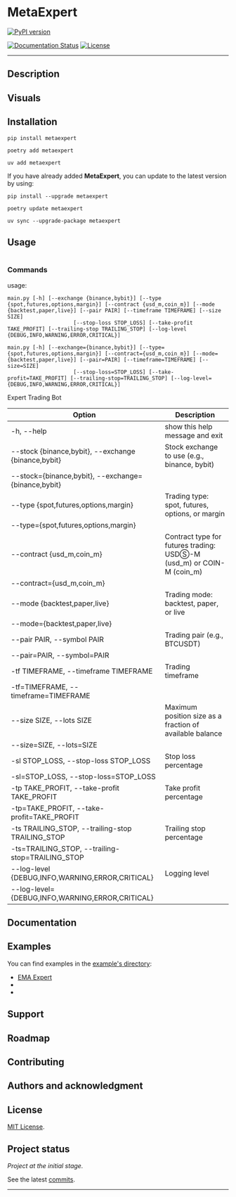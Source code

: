 # MetaExpert

[![PyPI version](https://badge.fury.io/py/metaexpert.svg)](https://badge.fury.io/py/metaexpert)
<!--[![Build Status](https://travis-ci.com/teratron/metaexpert.svg?branch=master)](https://travis-ci.com/teratron/metaexpert)-->
[![Documentation Status](https://readthedocs.org/projects/metaexpert/badge/?version=latest)](https://metaexpert.readthedocs.io/en/latest/?badge=latest)
[![License](https://img.shields.io/badge/license-MIT-blue.svg)](LICENSE)

---

## Description

## Visuals

## Installation

```shell
pip install metaexpert
```

```shell
poetry add metaexpert
```

```shell
uv add metaexpert
```

If you have already added **MetaExpert**, you can update to the latest version by using:

```shell
pip install --upgrade metaexpert
```

```shell
poetry update metaexpert
```

```shell
uv sync --upgrade-package metaexpert
```

## Usage

```python

```

### Commands

usage:

	main.py [-h] [--exchange {binance,bybit}] [--type {spot,futures,options,margin}] [--contract {usd_m,coin_m}] [--mode {backtest,paper,live}] [--pair PAIR] [--timeframe TIMEFRAME] [--size SIZE]
						 [--stop-loss STOP_LOSS] [--take-profit TAKE_PROFIT] [--trailing-stop TRAILING_STOP] [--log-level {DEBUG,INFO,WARNING,ERROR,CRITICAL}]

	main.py [-h] [--exchange={binance,bybit}] [--type={spot,futures,options,margin}] [--contract={usd_m,coin_m}] [--mode={backtest,paper,live}] [--pair=PAIR] [--timeframe=TIMEFRAME] [--size=SIZE]
						 [--stop-loss=STOP_LOSS] [--take-profit=TAKE_PROFIT] [--trailing-stop=TRAILING_STOP] [--log-level={DEBUG,INFO,WARNING,ERROR,CRITICAL}]

Expert Trading Bot

| Option                                              | Description                                                          |
|-----------------------------------------------------|----------------------------------------------------------------------|
| -h, --help                                          | show this help message and exit                                      |
| --stock {binance,bybit}, --exchange {binance,bybit} | Stock exchange to use (e.g., binance, bybit)                         |
| --stock={binance,bybit}, --exchange={binance,bybit} |                                                                      |
| --type {spot,futures,options,margin}                | Trading type: spot, futures, options, or margin                      |
| --type={spot,futures,options,margin}                |                                                                      |
| --contract {usd_m,coin_m}                           | Contract type for futures trading: USDⓈ-M (usd_m) or COIN-M (coin_m) |
| --contract={usd_m,coin_m}                           |                                                                      |
| --mode {backtest,paper,live}                        | Trading mode: backtest, paper, or live                               |
| --mode={backtest,paper,live}                        |                                                                      |
| --pair PAIR, --symbol PAIR                          | Trading pair (e.g., BTCUSDT)                                         |
| --pair=PAIR, --symbol=PAIR                          |                                                                      |
| -tf TIMEFRAME, --timeframe TIMEFRAME                | Trading timeframe                                                    |
| -tf=TIMEFRAME, --timeframe=TIMEFRAME                |                                                                      |
| --size SIZE, --lots SIZE                            | Maximum position size as a fraction of available balance             |
| --size=SIZE, --lots=SIZE                            |                                                                      |
| -sl STOP_LOSS, --stop-loss STOP_LOSS                | Stop loss percentage                                                 |
| -sl=STOP_LOSS, --stop-loss=STOP_LOSS                |                                                                      |
| -tp TAKE_PROFIT, --take-profit TAKE_PROFIT          | Take profit percentage                                               |
| -tp=TAKE_PROFIT, --take-profit=TAKE_PROFIT          |                                                                      |
| -ts TRAILING_STOP, --trailing-stop TRAILING_STOP    | Trailing stop percentage                                             |
| -ts=TRAILING_STOP, --trailing-stop=TRAILING_STOP    |                                                                      |
| --log-level {DEBUG,INFO,WARNING,ERROR,CRITICAL}     | Logging level                                                        |
| --log-level={DEBUG,INFO,WARNING,ERROR,CRITICAL}     |                                                                      |

## Documentation

## Examples

You can find examples in the [example's directory](examples):

- [EMA Expert](examples/exapert_ema.py)
-
-

## Support

## Roadmap

## Contributing

## Authors and acknowledgment

## License

[MIT License](LICENSE).

## Project status

_Project at the initial stage._

See the latest [commits](https://github.com/teratron/metaexpert/commits/master).

---
